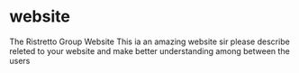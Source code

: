 # website
The Ristretto Group Website
This ia an amazing website
sir please describe releted to your website and make better understanding among between the users
